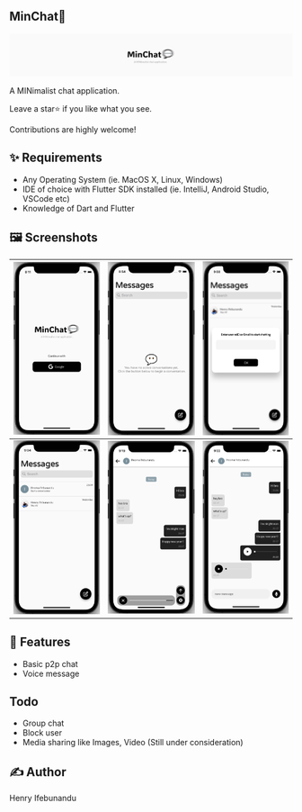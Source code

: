 ## MinChat💬
<p float="">
  <img src= "https://github.com/maykhid/min_chat/blob/readme/screenshots/header.png?raw=true" />
</p>

A MINimalist chat application.

Leave a star⭐️ if you like what you see.

Contributions are highly welcome!

## ✨ Requirements
* Any Operating System (ie. MacOS X, Linux, Windows)
* IDE of choice with Flutter SDK installed (ie. IntelliJ, Android Studio, VSCode etc)
* Knowledge of Dart and Flutter

## 🖼 Screenshots
| ![Auth Image](https://github.com/maykhid/min_chat/blob/readme/screenshots/auth.png?raw=true) | ![No Chat Image](https://github.com/maykhid/min_chat/blob/readme/screenshots/no_chat.png?raw=true) | ![Start Conversation Image](https://github.com/maykhid/min_chat/blob/readme/screenshots/start_conversation.png?raw=true) |
|---|---|---|
| ![Messages Image](https://github.com/maykhid/min_chat/blob/readme/screenshots/messages.png?raw=true) | ![Chat Voice Modal Image](https://github.com/maykhid/min_chat/blob/readme/screenshots/chat_voice_modal.png?raw=true) | ![Chat Image](https://github.com/maykhid/min_chat/blob/readme/screenshots/chat.png?raw=true) |


## 💫 Features
* Basic p2p chat
* Voice message
## Todo
* Group chat 
* Block user
* Media sharing like Images, Video (Still under consideration)

## ✍️ Author
Henry Ifebunandu
